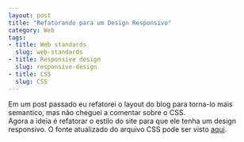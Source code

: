 ```yaml
--- 
layout: post
title: "Refatorando para um Design Responsivo"
category: Web
tags: 
- title: Web standards
  slug: web-standards
- title: Responsive design
  slug: responsive-design
- title: CSS
  slug: CSS
---
```

Em um post passado eu refatorei o layout do blog para torna-lo mais semantico, mas não cheguei a comentar sobre o CSS.  
Agora a ideia é refatorar o estilo do site para que ele tenha um design responsivo. 
O fonte atualizado do arquivo CSS pode ser visto [aqui][css].

[css]:https://github.com/DyegoCosta/dyegocosta.github.com/blob/master/css/site.css